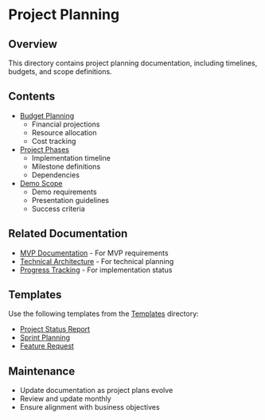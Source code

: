 # Project Planning

## Overview
This directory contains project planning documentation, including timelines, budgets, and scope definitions.

## Contents
- [Budget Planning](budgetPlanning.md)
  - Financial projections
  - Resource allocation
  - Cost tracking
- [Project Phases](projectPhases.md)
  - Implementation timeline
  - Milestone definitions
  - Dependencies
- [Demo Scope](demoScope.md)
  - Demo requirements
  - Presentation guidelines
  - Success criteria

## Related Documentation
- [MVP Documentation](../mvp/README.md) - For MVP requirements
- [Technical Architecture](../technical/architecture/README.md) - For technical planning
- [Progress Tracking](../tracking/README.md) - For implementation status

## Templates
Use the following templates from the [Templates](../../templates/project/) directory:
- [Project Status Report](../../templates/project/status-report.md)
- [Sprint Planning](../../templates/project/sprint-planning.md)
- [Feature Request](../../templates/project/feature-request.md)

## Maintenance
- Update documentation as project plans evolve
- Review and update monthly
- Ensure alignment with business objectives 